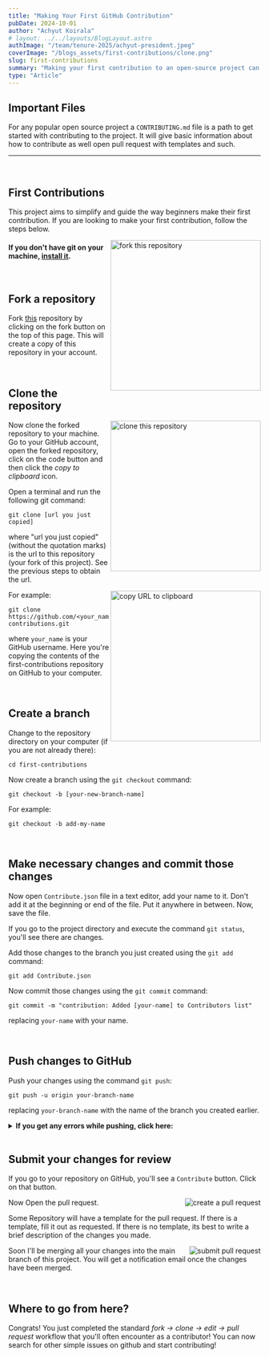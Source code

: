 ```yaml
---
title: "Making Your First GitHub Contribution"
pubDate: 2024-10-01
author: "Achyut Koirala"
# layout: ../../layouts/BlogLayout.astro
authImage: "/team/tenure-2025/achyut-president.jpeg"
coverImage: "/blogs_assets/first-contributions/clone.png"
slug: first-contributions
summary: "Making your first contribution to an open-source project can be intimidating. This guide will help you get started."
type: "Article"
---
```


## Important Files

For any popular open source project a `CONTRIBUTING.md` file is a path to get started with contributing to the project. It will give basic information about how to contribute as well open pull request with templates and such.

---

<br>

## First Contributions

This project aims to simplify and guide the way beginners make their first contribution. If you are looking to make your first contribution, follow the steps below.

<img align="right" width="300" src="/blogs_assets/first-contributions/fork.png" alt="fork this repository" />

#### If you don't have git on your machine, [install it](https://docs.github.com/en/get-started/quickstart/set-up-git).

<br>

## Fork a repository

Fork [this](https://github.com/first-contributions) repository by clicking on the fork button on the top of this page.
This will create a copy of this repository in your account.

<br>

## Clone the repository

<img align="right" width="300" src="/blogs_assets/first-contributions/clone.png" alt="clone this repository" />

Now clone the forked repository to your machine. Go to your GitHub account, open the forked repository, click on the code button and then click the _copy to clipboard_ icon.

Open a terminal and run the following git command:

```
git clone [url you just copied]
```

where "url you just copied" (without the quotation marks) is the url to this repository (your fork of this project). See the previous steps to obtain the url.

<img align="right" width="300" src="/blogs_assets/first-contributions/copy-clone.png" alt="copy URL to clipboard" />

For example:

```
git clone https://github.com/<your_name>/first-contributions.git
```

where `your_name` is your GitHub username. Here you're copying the contents of the first-contributions repository on GitHub to your computer.

<br>

## Create a branch

Change to the repository directory on your computer (if you are not already there):

```
cd first-contributions
```

Now create a branch using the `git checkout` command:

```
git checkout -b [your-new-branch-name]
```

For example:

```
git checkout -b add-my-name
```

<br>

## Make necessary changes and commit those changes

Now open `Contribute.json` file in a text editor, add your name to it. Don't add it at the beginning or end of the file. Put it anywhere in between. Now, save the file.

If you go to the project directory and execute the command `git status`, you'll see there are changes.

Add those changes to the branch you just created using the `git add` command:

```
git add Contribute.json
```

Now commit those changes using the `git commit` command:

```
git commit -m "contribution: Added [your-name] to Contributors list"
```

replacing `your-name` with your name.

<br>

## Push changes to GitHub

Push your changes using the command `git push`:

```
git push -u origin your-branch-name
```

replacing `your-branch-name` with the name of the branch you created earlier.

<details>
<summary> <strong>If you get any errors while pushing, click here:</strong> </summary>

- ### Authentication Error
     <pre>remote: Support for password authentication was removed on August 13, 2021. Please use a personal access token instead.
  remote: Please see https://github.blog/2020-12-15-token-authentication-requirements-for-git-operations/ for more information.
  fatal: Authentication failed for 'https://github.com/<your-username>/first-contributions.git/'</pre>
  Go to [GitHub's tutorial](https://docs.github.com/en/authentication/connecting-to-github-with-ssh/adding-a-new-ssh-key-to-your-github-account) on generating and configuring an SSH key to your account.

</details>

<br>

## Submit your changes for review

If you go to your repository on GitHub, you'll see a `Contribute` button. Click on that button.

<img style="float: right;" src="/blogs_assets/first-contributions/pr.png" alt="create a pull request" />

Now Open the pull request.

Some Repository will have a template for the pull request. If there is a template, fill it out as requested. If there is no template, its best to write a brief description of the changes you made.

<img style="float: right;" src="https://firstcontributions.github.io/assets/Readme/submit-pull-request.png" alt="submit pull request" />

Soon I'll be merging all your changes into the main branch of this project. You will get a notification email once the changes have been merged.

<br>

## Where to go from here?

Congrats! You just completed the standard _fork -> clone -> edit -> pull request_ workflow that you'll often encounter as a contributor! You can now search for other simple issues on github and start contributing!
